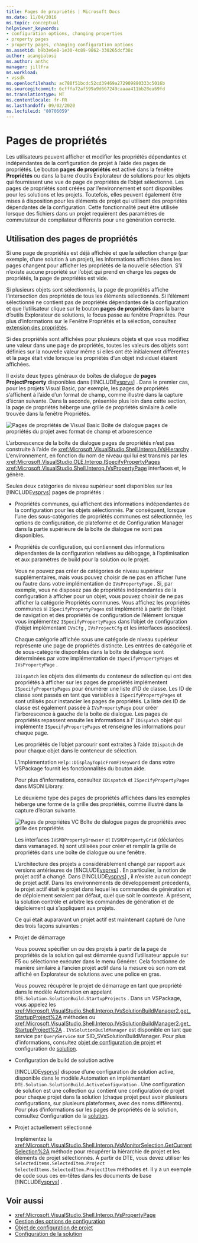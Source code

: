 ```yaml
---
title: Pages de propriétés | Microsoft Docs
ms.date: 11/04/2016
ms.topic: conceptual
helpviewer_keywords:
- configuration options, changing properties
- property pages
- property pages, changing configuration options
ms.assetid: b9b3e6e8-1e30-4c89-9862-330265dcf38c
author: acangialosi
ms.author: anthc
manager: jillfra
ms.workload:
- vssdk
ms.openlocfilehash: ac788f51bcdc52cd39469a272909890333c5016b
ms.sourcegitcommit: 6cfffa72af599a9d667249caaaa411bb28ea69fd
ms.translationtype: MT
ms.contentlocale: fr-FR
ms.lasthandoff: 09/02/2020
ms.locfileid: "80706059"
---
```

# <a name="property-pages"></a>Pages de propriétés
Les utilisateurs peuvent afficher et modifier les propriétés dépendantes et indépendantes de la configuration de projet à l’aide des pages de propriétés. Le bouton **pages de propriétés** est activé dans la fenêtre **Propriétés** ou dans la barre d’outils Explorateur de solutions pour les objets qui fournissent une vue de page de propriétés de l’objet sélectionné. Les pages de propriétés sont créées par l’environnement et sont disponibles pour les solutions et les projets. Toutefois, elles peuvent également être mises à disposition pour les éléments de projet qui utilisent des propriétés dépendantes de la configuration. Cette fonctionnalité peut être utilisée lorsque des fichiers dans un projet requièrent des paramètres de commutateur de compilateur différents pour une génération correcte.

## <a name="using-property-pages"></a>Utilisation des pages de propriétés
 Si une page de propriétés est déjà affichée et que la sélection change (par exemple, d’une solution à un projet), les informations affichées dans les pages changent pour afficher les propriétés de la nouvelle sélection. S’il n’existe aucune propriété sur l’objet qui prend en charge les pages de propriétés, la page de propriétés est vide.

 Si plusieurs objets sont sélectionnés, la page de propriétés affiche l’intersection des propriétés de tous les éléments sélectionnés. Si l’élément sélectionné ne contient pas de propriétés dépendantes de la configuration et que l’utilisateur clique sur le bouton **pages de propriétés** dans la barre d’outils Explorateur de solutions, le focus passe au fenêtre Propriétés. Pour plus d’informations sur le Fenêtre Propriétés et la sélection, consultez [extension des propriétés](../../extensibility/internals/extending-properties.md).

 Si des propriétés sont affichées pour plusieurs objets et que vous modifiez une valeur dans une page de propriétés, toutes les valeurs des objets sont définies sur la nouvelle valeur même si elles ont été initialement différentes et la page était vide lorsque les propriétés d’un objet individuel étaient affichées.

 Il existe deux types généraux de boîtes de dialogue de **pages ProjectProperty** disponibles dans [!INCLUDE[vsprvs](../../code-quality/includes/vsprvs_md.md)] . Dans le premier cas, pour les projets Visual Basic, par exemple, les pages de propriétés s’affichent à l’aide d’un format de champ, comme illustré dans la capture d’écran suivante. Dans la seconde, présentée plus loin dans cette section, la page de propriétés héberge une grille de propriétés similaire à celle trouvée dans la fenêtre Propriétés.

 ![Pages de propriétés de Visual Basic](../../extensibility/internals/media/vsvbproppages.gif "vsVBPropPages") Boîte de dialogue pages de propriétés du projet avec format de champ et arborescence

 L’arborescence de la boîte de dialogue pages de propriétés n’est pas construite à l’aide de <xref:Microsoft.VisualStudio.Shell.Interop.IVsHierarchy> . L’environnement, en fonction du nom de niveau qui lui est transmis par les <xref:Microsoft.VisualStudio.OLE.Interop.ISpecifyPropertyPages> <xref:Microsoft.VisualStudio.Shell.Interop.IVsPropertyPage> interfaces et, le génère.

 Seules deux catégories de niveau supérieur sont disponibles sur les [!INCLUDE[vsprvs](../../code-quality/includes/vsprvs_md.md)] pages de propriétés :

- Propriétés communes, qui affichent des informations indépendantes de la configuration pour les objets sélectionnés. Par conséquent, lorsque l’une des sous-catégories de propriétés communes est sélectionnée, les options de configuration, de plateforme et de Configuration Manager dans la partie supérieure de la boîte de dialogue ne sont pas disponibles.

- Propriétés de configuration, qui contiennent des informations dépendantes de la configuration relatives au débogage, à l’optimisation et aux paramètres de build pour la solution ou le projet.

  Vous ne pouvez pas créer de catégories de niveau supérieur supplémentaires, mais vous pouvez choisir de ne pas en afficher l’une ou l’autre dans votre implémentation de `IVsPropertyPage` . Si, par exemple, vous ne disposez pas de propriétés indépendantes de la configuration à afficher pour un objet, vous pouvez choisir de ne pas afficher la catégorie Propriétés communes. Vous affichez les propriétés communes si `ISpecifyPropertyPages` est implémenté à partir de l’objet de navigation et des propriétés de configuration de l’élément lorsque vous implémentez `ISpecifyPropertyPages` dans l’objet de configuration (l’objet implémentant `IVsCfg` , `IVsProjectCfg` et les interfaces associées).

  Chaque catégorie affichée sous une catégorie de niveau supérieur représente une page de propriétés distincte. Les entrées de catégorie et de sous-catégorie disponibles dans la boîte de dialogue sont déterminées par votre implémentation de `ISpecifyPropertyPages` et `IVsPropertyPage` .

  `IDispatch` les objets des éléments du conteneur de sélection qui ont des propriétés à afficher sur les pages de propriétés implémentent `ISpecifyPropertyPages` pour énumérer une liste d’ID de classe. Les ID de classe sont passés en tant que variables à `ISpecifyPropertyPages` et sont utilisés pour instancier les pages de propriétés. La liste des ID de classe est également passée à `IVsPropertyPage` pour créer l’arborescence à gauche de la boîte de dialogue. Les pages de propriétés repassent ensuite les informations à l' `IDispatch` objet qui implémente `ISpecifyPropertyPages` et renseigne les informations pour chaque page.

  Les propriétés de l’objet parcourir sont extraites à l’aide `IDispatch` de pour chaque objet dans le conteneur de sélection.

  L’implémentation `Help::DisplayTopicFromF1Keyword` de dans votre VSPackage fournit les fonctionnalités du bouton aide.

  Pour plus d’informations, consultez `IDispatch` et `ISpecifyPropertyPages` dans MSDN Library.

  Le deuxième type des pages de propriétés affichées dans les exemples héberge une forme de la grille des propriétés, comme illustré dans la capture d’écran suivante.

  ![Pages de propriétés VC](../../extensibility/internals/media/vsvcproppages.gif "vsVCPropPages") Boîte de dialogue pages de propriétés avec grille des propriétés

  Les interfaces `IVSMDPropertyBrowser` et `IVSMDPropertyGrid` (déclarées dans vsmanaged. h) sont utilisées pour créer et remplir la grille de propriétés dans une boîte de dialogue ou une fenêtre.

  L’architecture des projets a considérablement changé par rapport aux versions antérieures de [!INCLUDE[vsprvs](../../code-quality/includes/vsprvs_md.md)] . En particulier, la notion de projet actif a changé. Dans [!INCLUDE[vsprvs](../../code-quality/includes/vsprvs_md.md)] , il n’existe aucun concept de projet actif. Dans les environnements de développement précédents, le projet actif était le projet dans lequel les commandes de génération et de déploiement seraient par défaut, quel que soit le contexte. À présent, la solution contrôle et arbitre les commandes de génération et de déploiement qui s’appliquent aux projets.

  Ce qui était auparavant un projet actif est maintenant capturé de l’une des trois façons suivantes :

- Projet de démarrage

   Vous pouvez spécifier un ou des projets à partir de la page de propriétés de la solution qui est démarrée quand l’utilisateur appuie sur F5 ou sélectionne exécuter dans le menu Générer. Cela fonctionne de manière similaire à l’ancien projet actif dans la mesure où son nom est affiché en Explorateur de solutions avec une police en gras.

   Vous pouvez récupérer le projet de démarrage en tant que propriété dans le modèle Automation en appelant `DTE.Solution.SolutionBuild.StartupProjects` . Dans un VSPackage, vous appelez les <xref:Microsoft.VisualStudio.Shell.Interop.IVsSolutionBuildManager2.get_StartupProject%2A> méthodes ou <xref:Microsoft.VisualStudio.Shell.Interop.IVsSolutionBuildManager2.get_StartupProject%2A> . `IVsSolutionBuildManager` est disponible en tant que service par `QueryService` sur SID_SVsSolutionBuildManager. Pour plus d’informations, consultez [objet de configuration de projet](../../extensibility/internals/project-configuration-object.md) et configuration de [solution](../../extensibility/internals/solution-configuration.md).

- Configuration de build de solution active

   [!INCLUDE[vsprvs](../../code-quality/includes/vsprvs_md.md)] dispose d’une configuration de solution active, disponible dans le modèle Automation en implémentant `DTE.Solution.SolutionBuild.ActiveConfiguration` . Une configuration de solution est une collection qui contient une configuration de projet pour chaque projet dans la solution (chaque projet peut avoir plusieurs configurations, sur plusieurs plateformes, avec des noms différents). Pour plus d’informations sur les pages de propriétés de la solution, consultez Configuration de la [solution](../../extensibility/internals/solution-configuration.md).

- Projet actuellement sélectionné

   Implémentez la <xref:Microsoft.VisualStudio.Shell.Interop.IVsMonitorSelection.GetCurrentSelection%2A> méthode pour récupérer la hiérarchie de projet et les éléments de projet sélectionnés. À partir de DTE, vous devez utiliser les `SelectedItems.SelectedItem.Project` `SelectedItems.SelectedItem.ProjectItem` méthodes et. Il y a un exemple de code sous ces en-têtes dans les documents de base [!INCLUDE[vsprvs](../../code-quality/includes/vsprvs_md.md)] .

## <a name="see-also"></a>Voir aussi
- <xref:Microsoft.VisualStudio.Shell.Interop.IVsPropertyPage>
- [Gestion des options de configuration](../../extensibility/internals/managing-configuration-options.md)
- [Objet de configuration de projet](../../extensibility/internals/project-configuration-object.md)
- [Configuration de la solution](../../extensibility/internals/solution-configuration.md)
